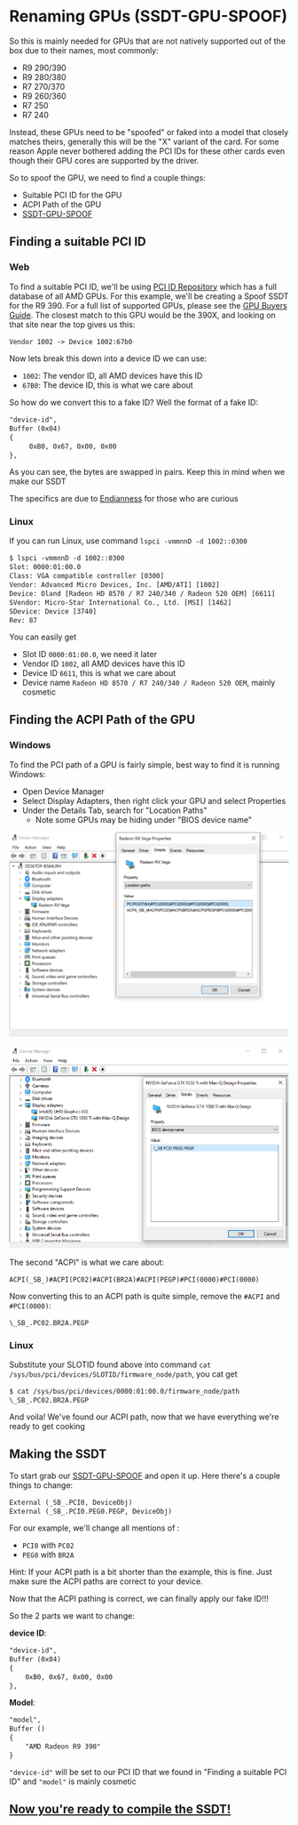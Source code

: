 # Renaming GPUs (SSDT-GPU-SPOOF)

So this is mainly needed for GPUs that are not natively supported out of the box due to their names, most commonly:

* R9 290/390
* R9 280/380
* R7 270/370
* R9 260/360
* R7 250
* R7 240

Instead, these GPUs need to be "spoofed" or faked into a model that closely matches theirs, generally this will be the "X" variant of the card. For some reason Apple never bothered adding the PCI IDs for these other cards even though their GPU cores are supported by the driver.

So to spoof the GPU, we need to find a couple things:

* Suitable PCI ID for the GPU
* ACPI Path of the GPU
* [SSDT-GPU-SPOOF](https://github.com/dortania/Getting-Started-With-ACPI/blob/master/extra-files/decompiled/SSDT-GPU-SPOOF.dsl.zip)

## Finding a suitable PCI ID

### Web

To find a suitable PCI ID, we'll be using [PCI ID Repository](https://pci-ids.ucw.cz/read/PC/1002) which has a full database of all AMD GPUs. For this example, we'll be creating a Spoof SSDT for the R9 390. For a full list of supported GPUs, please see the [GPU Buyers Guide](https://dortania.github.io/GPU-Buyers-Guide/). The closest match to this GPU would be the 390X, and looking on that site near the top gives us this:

```
Vendor 1002 -> Device 1002:67b0
```

Now lets break this down into a device ID we can use:

* `1002`: The vendor ID, all AMD devices have this ID
* `67B0`: The device ID, this is what we care about

So how do we convert this to a fake ID? Well the format of a fake ID:

```
"device-id",
Buffer (0x04)
{
     0xB0, 0x67, 0x00, 0x00
},
```

As you can see, the bytes are swapped in pairs. Keep this in mind when we make our SSDT

The specifics are due to [Endianness](https://en.wikipedia.org/wiki/Endianness) for those who are curious

### Linux

If you can run Linux, use command `lspci -vmmnnD -d 1002::0300`

```
$ lspci -vmmnnD -d 1002::0300
Slot: 0000:01:00.0
Class: VGA compatible controller [0300]
Vendor: Advanced Micro Devices, Inc. [AMD/ATI] [1002]
Device: Oland [Radeon HD 8570 / R7 240/340 / Radeon 520 OEM] [6611]
SVendor: Micro-Star International Co., Ltd. [MSI] [1462]
SDevice: Device [3740]
Rev: 87
```

You can easily get

* Slot ID `0000:01:00.0`, we need it later
* Vendor ID `1002`, all AMD devices have this ID
* Device ID `6611`, this is what we care about
* Device name `Radeon HD 8570 / R7 240/340 / Radeon 520 OEM`, mainly cosmetic

## Finding the ACPI Path of the GPU

### Windows

To find the PCI path of a GPU is fairly simple, best way to find it is running Windows:

* Open Device Manager
* Select Display Adapters, then right click your GPU and select Properties
* Under the Details Tab, search for "Location Paths"
  * Note some GPUs may be hiding under "BIOS device name"

![](../images/Desktops/amd.png)

![Credit to 1Revenger1 for the image](../images/Desktops/nvidia.png)

The second "ACPI" is what we care about:

```
ACPI(_SB_)#ACPI(PC02)#ACPI(BR2A)#ACPI(PEGP)#PCI(0000)#PCI(0000)
```

Now converting this to an ACPI path is quite simple, remove the `#ACPI` and `#PCI(0000)`:

```
\_SB_.PC02.BR2A.PEGP
```

### Linux

Substitute your SLOTID found above into command `cat /sys/bus/pci/devices/SLOTID/firmware_node/path`, you cat get

```
$ cat /sys/bus/pci/devices/0000:01:00.0/firmware_node/path
\_SB_.PC02.BR2A.PEGP
```

And voila! We've found our ACPI path, now that we have everything we're ready to get cooking

## Making the SSDT

To start grab our [SSDT-GPU-SPOOF](https://github.com/dortania/Getting-Started-With-ACPI/blob/master/extra-files/decompiled/SSDT-GPU-SPOOF.dsl.zip) and open it up. Here there's a couple things to change:

```
External (_SB_.PCI0, DeviceObj)
External (_SB_.PCI0.PEG0.PEGP, DeviceObj)
```

For our example, we'll change all mentions of :

* `PCI0` with `PC02`
* `PEG0` with `BR2A`

Hint: If your ACPI path is a bit shorter than the example, this is fine. Just make sure the ACPI paths are correct to your device.

Now that the ACPI pathing is correct, we can finally apply our fake ID!!!

So the 2 parts we want to change:

**device ID**:

```
"device-id",
Buffer (0x04)
{
    0xB0, 0x67, 0x00, 0x00
},
```

**Model**:

```
"model",
Buffer ()
{
    "AMD Radeon R9 390"
}
```

`"device-id"` will be set to our PCI ID that we found in "Finding a suitable PCI ID" and `"model"` is mainly cosmetic

## [Now you're ready to compile the SSDT!](/Manual/compile.md)
